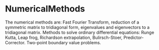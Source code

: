 # NumericalMethods

The numerical methods are: Fast Fourier Transform, reduction of a symmetric matrix to tridiagonal form, eigenvalues and eigenvectors to a tridiagonal matrix. Methods to solve ordinary differential equations: Runge Kutta, Leap frog, Richardson extrapolation, Bulirsch-Stoer, Predictor-Corrector. Two-point boundary value problems.
